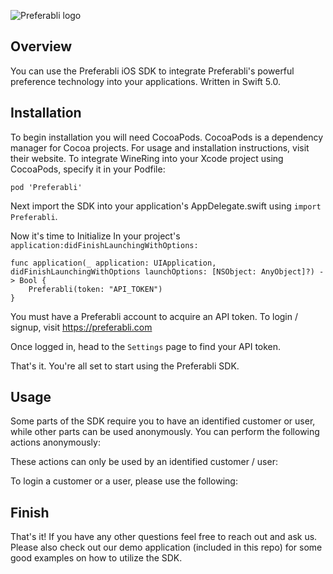 ![Preferabli logo](https://s3.amazonaws.com/winering-production/1ba338a299a0f489e9ceee6bc61bcac4)

## Overview

You can use the Preferabli iOS SDK to integrate Preferabli's powerful preference technology into your applications. Written in Swift 5.0.

## Installation

To begin installation you will need CocoaPods. CocoaPods is a dependency manager for Cocoa projects. For usage and installation instructions, visit their website. To integrate WineRing into your Xcode project using CocoaPods, specify it in your Podfile:

`pod 'Preferabli'`

Next import the SDK into your application's AppDelegate.swift using  `import Preferabli`.

Now it's time to Initialize In your project's `application:didFinishLaunchingWithOptions:` 

```
func application(_ application: UIApplication, didFinishLaunchingWithOptions launchOptions: [NSObject: AnyObject]?) -> Bool {
    Preferabli(token: "API_TOKEN")
}
```

You must have a Preferabli account to acquire an API token. To login / signup, visit https://preferabli.com

Once logged in, head to the `Settings` page to find your API token.

That's it. You're all set to start using the Preferabli SDK.

## Usage

Some parts of the SDK require you to have an identified customer or user, while other parts can be used anonymously. You can perform the following actions anonymously:




These actions can only be used by an identified customer / user:



To login a customer or a user, please use the following:




## Finish
That's it! If you have any other questions feel free to reach out and ask us. Please also check out our demo application (included in this repo) for some good examples on how to utilize the SDK.
